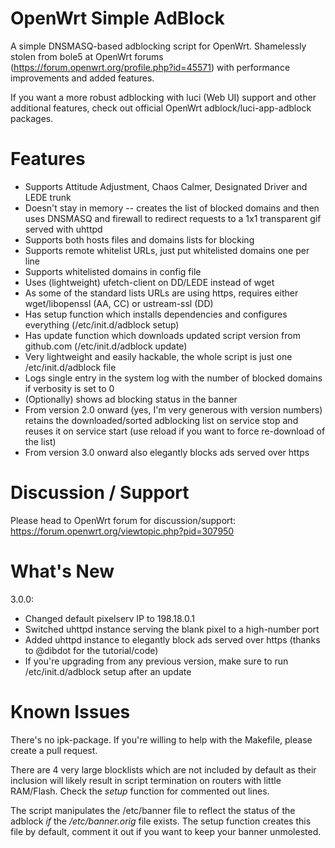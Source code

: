 # OpenWrt Simple AdBlock
A simple DNSMASQ-based adblocking script for OpenWrt. Shamelessly stolen from bole5 at OpenWrt forums (https://forum.openwrt.org/profile.php?id=45571) with performance improvements and added features.

If you want a more robust adblocking with luci (Web UI) support and other additional features, check out official OpenWrt adblock/luci-app-adblock packages.

# Features
- Supports Attitude Adjustment, Chaos Calmer, Designated Driver and LEDE trunk
- Doesn't stay in memory -- creates the list of blocked domains and then uses DNSMASQ and firewall to redirect requests to a 1x1 transparent gif served with uhttpd
- Supports both hosts files and domains lists for blocking
- Supports remote whitelist URLs, just put whitelisted domains one per line
- Supports whitelisted domains in config file
- Uses (lightweight) ufetch-client on DD/LEDE instead of wget
- As some of the standard lists URLs are using https, requires either wget/libopenssl (AA, CC) or ustream-ssl (DD)
- Has setup function which installs dependencies and configures everything (/etc/init.d/adblock setup)
- Has update function which downloads updated script version from github.com (/etc/init.d/adblock update)
- Very lightweight and easily hackable, the whole script is just one /etc/init.d/adblock file
- Logs single entry in the system log with the number of blocked domains if verbosity is set to 0
- (Optionally) shows ad blocking status in the banner
- From version 2.0 onward (yes, I'm very generous with version numbers) retains the downloaded/sorted adblocking list on service stop and reuses it on service start (use reload if you want to force re-download of the list)
- From version 3.0 onward also elegantly blocks ads served over https

# Discussion / Support
Please head to OpenWrt forum for discussion/support: https://forum.openwrt.org/viewtopic.php?pid=307950

# What's New
3.0.0:
- Changed default pixelserv IP to 198.18.0.1
- Switched uhttpd instance serving the blank pixel to a high-number port
- Added uhttpd instance to elegantly block ads served over https (thanks to @dibdot for the tutorial/code)
- If you're upgrading from any previous version, make sure to run /etc/init.d/adblock setup after an update

# Known Issues
There's no ipk-package. If you're willing to help with the Makefile, please create a pull request.

There are 4 very large blocklists which are not included by default as their inclusion will likely result in script termination on routers with little RAM/Flash. Check the *setup* function for commented out lines.

The script manipulates the /etc/banner file to reflect the status of the adblock _if_ the */etc/banner.orig* file exists. The setup function creates this file by default, comment it out if you want to keep your banner unmolested.

